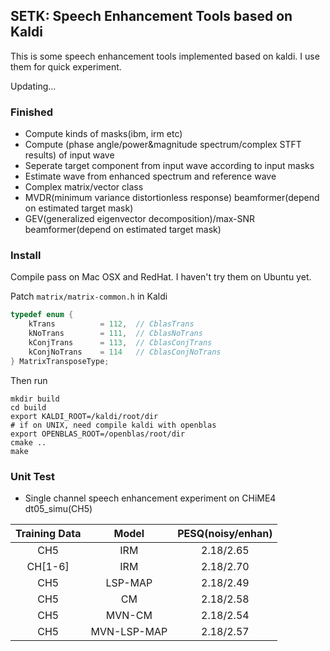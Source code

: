 ## SETK: Speech Enhancement Tools based on Kaldi

This is some speech enhancement tools implemented based on kaldi. I use them for quick experiment.

Updating...

### Finished

* Compute kinds of masks(ibm, irm etc)
* Compute (phase angle/power&magnitude spectrum/complex STFT results) of input wave
* Seperate target component from input wave according to input masks
* Estimate wave from enhanced spectrum and reference wave
* Complex matrix/vector class
* MVDR(minimum variance distortionless response) beamformer(depend on estimated target mask)
* GEV(generalized eigenvector decomposition)/max-SNR beamformer(depend on estimated target mask)

### Install
Compile pass on Mac OSX and RedHat. I haven't try them on Ubuntu yet.

Patch `matrix/matrix-common.h` in Kaldi
```c++
typedef enum {
    kTrans          = 112,  // CblasTrans
    kNoTrans        = 111,  // CblasNoTrans
    kConjTrans      = 113,  // CblasConjTrans
    kConjNoTrans    = 114   // CblasConjNoTrans
} MatrixTransposeType;
```

Then run
```shell
mkdir build
cd build
export KALDI_ROOT=/kaldi/root/dir
# if on UNIX, need compile kaldi with openblas
export OPENBLAS_ROOT=/openblas/root/dir
cmake ..
make
```

### Unit Test

* Single channel speech enhancement experiment on CHiME4 dt05_simu(CH5)

| Training Data |    Model    | PESQ(noisy/enhan) |
| :-----------: | :---------: | :---------------: |
|      CH5      |     IRM     |     2.18/2.65     |
|    CH[1-6]    |     IRM     |     2.18/2.70     |
|      CH5      |   LSP-MAP   |     2.18/2.49     |
|      CH5      |     CM      |     2.18/2.58     |
|      CH5      |   MVN-CM    |     2.18/2.54     |
|      CH5      | MVN-LSP-MAP |     2.18/2.57     |
